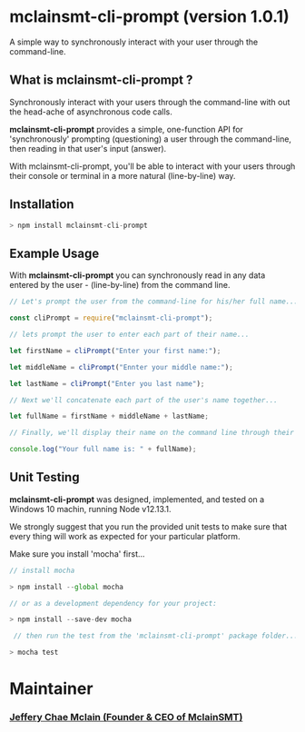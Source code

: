 # **mclainsmt-cli-prompt** (version 1.0.1)
A simple way to synchronously interact with your user through the command-line.

## **What is mclainsmt-cli-prompt ?**

Synchronously interact with your users through the command-line with out the head-ache of asynchronous code calls.

**mclainsmt-cli-prompt** provides a simple, one-function API for 'synchronously' prompting (questioning) a user through the command-line, then reading in that user's input (answer).  

With mclainsmt-cli-prompt, you'll be able to interact with your users through their console or terminal in a more natural (line-by-line) way.

## **Installation**

~~~javascript
> npm install mclainsmt-cli-prompt
~~~

## **Example Usage**

With **mclainsmt-cli-prompt** you can synchronously read in any data entered by the user - (line-by-line) from the command line.

~~~javascript
// Let's prompt the user from the command-line for his/her full name...

const cliPrompt = require("mclainsmt-cli-prompt");

// lets prompt the user to enter each part of their name...

let firstName = cliPrompt("Enter your first name:");

let middleName = cliPrompt("Ennter your middle name:");

let lastName = cliPrompt("Enter you last name");

// Next we'll concatenate each part of the user's name together...

let fullName = firstName + middleName + lastName;

// Finally, we'll display their name on the command line through their console or terminal...

console.log("Your full name is: " + fullName);
~~~

## **Unit Testing**

**mclainsmt-cli-prompt** was designed, implemented, and tested on a Windows 10 machin, running Node v12.13.1. 

We strongly suggest that you run the provided unit tests to make sure that every thing will work as expected for your particular platform.

Make sure you install 'mocha' first...
~~~javascript
// install mocha

> npm install --global mocha
~~~

~~~javascript
// or as a development dependency for your project:

> npm install --save-dev mocha
~~~

~~~javascript
 // then run the test from the 'mclainsmt-cli-prompt' package folder...

> mocha test
 ~~~

 # **Maintainer**
 ### [Jeffery Chae Mclain (Founder & CEO of **MclainSMT**)](https://github.com/MclainSMT)